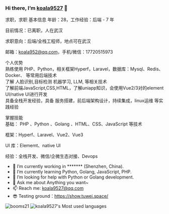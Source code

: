 ### Hi there, I’m [koala9527](https://github.com/koala9527) 👋
求职，求职
基本信息
年龄：28，工作经验：后端 - 7 年

目前情况：已离职，人在武汉

求职意向：后端/全栈工程师，地点可在武汉

邮箱：koala952@qq.com，手机/微信：17720515973
  
个人优势     
熟练使用 PHP、Python，相关框架Hyperf，Laravel，数据库：Mysql、Redis、Docker、 等常用后端技术    
了解 人脸识别,目标检测 机器学习, LLM, 等相关技术     
了解前端JavaScript,CSS,HTML，了解uniapp知识，会使用Vue2/3对的element UI/native UI进行开发     
具备全栈开发经验，具备 服务搭建，前后端架构设计，持续集成，linux运维 等实践经验      

掌握技能      
基础： PHP 、Python 、Golang 、HTML、CSS、JavaScript 等技术       
   
框架：Hyperf、Laravel、Vue2、Vue3    
   
UI 库：Elememt、native UI 
  
经验：全栈开发、微信/企微生态对接、Devops  



- 🔭 I’m currently working in ******* (Shenzhen, China).
- 🌱 I’m currently learning Python, Golang, JavaScript, PHP.
- 🤔 I’m looking for help with Python or Golang development.
- 💬 Ask me about Anything you want~
- 📫 Reach me: koala9527@qq.com
- 😎 Testing ground：https://show.tuwei.space/

![booms21](https://github-readme-stats.vercel.app/api?username=koala9527&show_icons=true&include_all_commits=true?count_private=true?include_all_commits=true&theme=vue)
![koala9527's Most used languages](https://github-readme-stats.vercel.app/api/top-langs/?username=koala9527&layout=compact&hide_border=true&langs_count=10)

